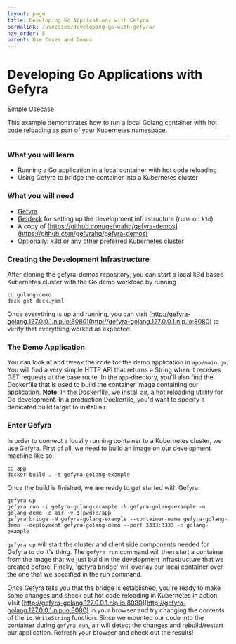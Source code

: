 ```yaml
---
layout: page
title: Developing Go Applications with Gefyra 
permalink: /usecases/developing-go-with-gefyra/
nav_order: 5
parent: Use Cases and Demos
---
```

# Developing Go Applications with Gefyra



Simple Usecase


This example demonstrates how to run a local Golang container with hot code reloading as part of your Kubernetes namespace. 


<hr />

### What you will learn

* Running a Go application in a local container with hot code reloading
* Using Gefyra to bridge the container into a Kubernetes cluster

### What you will need

* [Gefyra](/installation)
* [Getdeck](https://github.com/Getdeck/getdeck) for setting up the development infrastructure (runs on `k3d`)
* A copy of [https://github.com/gefyrahq/gefyra-demos](https://github.com/gefyrahq/gefyra-demos)
* Optionally: [k3d](https://k3d.io) or any other preferred Kubernetes cluster

### Creating the Development Infrastructure
After cloning the gefyra-demos repository, you can start a local k3d based Kubernetes cluster with the Go demo workload by running
```shell script
cd golang-demo
deck get deck.yaml
```
Once everything is up and running, you can visit [http://gefyra-golang.127.0.0.1.nip.io:8080](http://gefyra-golang.127.0.0.1.nip.io:8080) to verify that everything worked as expected.

### The Demo Application
You can look at and tweak the code for the demo application in `app/main.go`. You will find a very simple HTTP API that returns a String when it receives GET requests at the base route.
In the `app`-directory, you'll also find the Dockerfile that is used to build the container image containing our application. 
**Note**: In the Dockerfile, we install [air](https://github.com/cosmtrek/air), a hot reloading utillity for Go development. In a production Dockerfile, you'd want to specify a dedicated 
build target to install air.

### Enter Gefyra
In order to connect a locally running container to a Kubernetes cluster, we use Gefyra.
First of all, we need to build an image on our development machine like so:
```shell script
cd app
docker build . -t gefyra-golang-example
```

Once the build is finished, we are ready to get started with Gefyra:
```shell script
gefyra up
gefyra run -i gefyra-golang-example -N gefyra-golang-example -n golang-demo -c air -v $(pwd):/app
gefyra bridge -N gefyra-golang-example --container-name gefyra-golang-demo --deployment gefyra-golang-demo --port 3333:3333 -n golang-example
```

`gefyra up` will start the cluster and client side components needed for Gefyra to do it's thing.
The `gefyra run` command will then start a container from the image that we just build in the development infrastructure that we created before.
Finally, 'gefyra bridge' will overlay our local container over the one that we specified in the run command.

Once Gefyra tells you that the bridge is established, you're ready to make some changes and check out hot code reloading in Kubernetes in action.
Visit [http://gefyra-golang.127.0.0.1.nip.io:8080](http://gefyra-golang.127.0.0.1.nip.io:8080) in your browser and try changing the contents of the
`io.WriteString` function. Since we mounted our code into the container during `gefyra run`, air will detect the changes and rebuild/restart our application.
Refresh your browser and check out the results!











